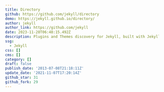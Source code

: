 ```yaml
---
title: Directory
github: https://github.com/jekyll/directory
demo: https://jekyll.github.io/directory/
author: jekyll
author_link: https://github.com/jekyll
date: 2023-11-28T06:48:15.492Z
description: Plugins and Themes discovery for Jekyll, built with Jekyll.
ssg:
  - Jekyll
css: []
cms: []
category: []
draft: false
publish_date: '2013-07-08T21:18:11Z'
update_date: '2021-11-07T17:20:14Z'
github_star: 31
github_fork: 29
---
```

